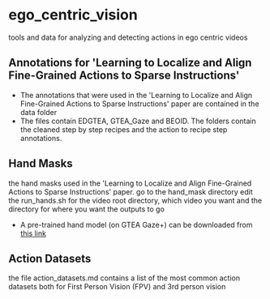 # ego_centric_vision
tools and data for analyzing and detecting actions in ego centric videos


Annotations for 'Learning to Localize and Align Fine-Grained Actions to Sparse Instructions'
---------------
* The annotations that were used in the 'Learning to Localize and Align Fine-Grained Actions to Sparse Instructions' paper are contained in the data folder
* The files contain EDGTEA, GTEA_Gaze and BEOID. The folders contain the cleaned step by step recipes and the action to recipe step annotations. 

Hand Masks
----------
the hand masks used in the 'Learning to Localize and Align Fine-Grained Actions to Sparse Instructions' paper.
go to the hand_mask directory
edit the run_hands.sh for the video root directory, which video you want and the directory for where you want the outputs to go

* A pre-trained hand model (on GTEA Gaze+) can be downloaded from [this link](https://dl.dropboxusercontent.com/u/39491694/hand_vgg16_iter_36000.caffemodel)

Action Datasets
---------------
the file action_datasets.md contains a list of the most common action datasets both for First Person Vision (FPV) and 3rd person vision



